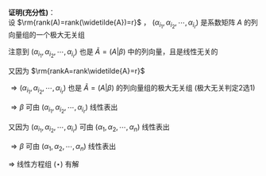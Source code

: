 **证明(充分性)**：  
设 $\rm{rank(A)=rank(\widetilde{A})=r}$ ， $(\alpha_{i_1},\alpha_{i_2},\cdots,\alpha_{i_r})$ 是系数矩阵 $A$ 的列向量组的一个极大无关组  
  
注意到 $(\alpha_{i_1},\alpha_{i_2},\cdots,\alpha_{i_r})$ 也是 $\widetilde{A}=(A|\beta)$ 中的列向量，且是线性无关的  
  
又因为 $\rm{rankA=rank\widetilde{A}=r}$   
  
 $\Rightarrow(\alpha_{i_1},\alpha_{i_2},\cdots,\alpha_{i_r})$ 也是 $\widetilde{A}=(A|\beta)$ 的列向量组的极大无关组 (极大无关判定2选1)  
  
 $\Rightarrow\beta$ 可由 $(\alpha_{i_1},\alpha_{i_2},\cdots,\alpha_{i_r})$ 线性表出  
  
又因为 $(\alpha_{i_1},\alpha_{i_2},\cdots,\alpha_{i_r})$ 可由 $(\alpha_{1},\alpha_{2},\cdots,\alpha_{n})$ 线性表出  
  
 $\Rightarrow\beta$ 可由 $(\alpha_{1},\alpha_{2},\cdots,\alpha_{n})$ 线性表出  
  
 $\Rightarrow$ 线性方程组 $(\star)$ 有解  
